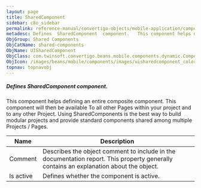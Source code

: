 ```yaml
---
layout: page
title: SharedComponent
sidebar: c8o_sidebar
permalink: reference-manual/convertigo-objects/mobile-application/components/shared-components/sharedcomponent/
metadesc: Defines  SharedComponent  component.   This component helps defining an entire composite component. This component will then be available To all other
ObjGroup: Shared Components
ObjCatName: shared-components
ObjName: UISharedComponent
ObjClass: com.twinsoft.convertigo.beans.mobile.components.dynamic.ComponentManager$3
ObjIcon: /images/beans/mobile/components/images/uisharedcomponent_color_32x32.png
topnav: topnavobj
---
```

##### Defines <i>SharedComponent</i> component. 
 This component helps defining an entire composite component. This component will then be available To all other Pages within your project and to any other Project. Using SharedComponents is the best way to build modular projects and provide standard components shared among multiple Projects / Pages.



Name | Description 
--- | ---
Comment | Describes the object comment to include in the documentation report.  This property generally contains an explanation about the object. 
Is active | Defines whether the component is active. 

